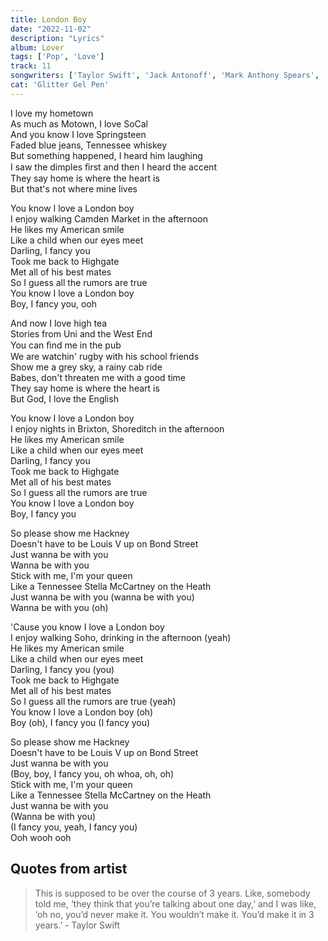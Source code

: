 ```yaml
---
title: London Boy
date: "2022-11-02"
description: "Lyrics"
album: Lover
tags: ['Pop', 'Love']
track: 11
songwriters: ['Taylor Swift', 'Jack Antonoff', 'Mark Anthony Spears', 'Cautious Clay']
cat: 'Glitter Gel Pen'
---
```

<p className="verse-one">
I love my hometown <br />
As much as Motown, I love SoCal <br />
And you know I love Springsteen <br />
Faded blue jeans, Tennessee whiskey <br />
But something happened, I heard him laughing <br />
I saw the dimples ﬁrst and then I heard the accent <br />
They say home is where the heart is <br />
But that's not where mine lives <br />
</p>
<p className="chorus">
You know I love a London boy <br />
I enjoy walking Camden Market in the afternoon <br />
He likes my American smile <br />
Like a child when our eyes meet <br />
Darling, I fancy you <br />
Took me back to Highgate <br />
Met all of his best mates <br />
So I guess all the rumors are true <br />
You know I love a London boy <br />
Boy, I fancy you, ooh <br />
</p>
<p className="verse-two">
And now I love high tea <br />
Stories from Uni and the West End <br />
You can ﬁnd me in the pub <br />
We are watchin' rugby with his school friends <br />
Show me a grey sky, a rainy cab ride <br />
Babes, don't threaten me with a good time <br />
They say home is where the heart is <br />
But God, I love the English <br />
</p>
<p className="chorus">
You know I love a London boy <br />
I enjoy nights in Brixton, Shoreditch in the afternoon <br />
He likes my American smile <br />
Like a child when our eyes meet <br />
Darling, I fancy you <br />
Took me back to Highgate <br />
Met all of his best mates <br />
So I guess all the rumors are true <br />
You know I love a London boy <br />
Boy, I fancy you <br />
</p>
<p className="bridge">
So please show me Hackney <br />
Doesn't have to be Louis V up on Bond Street <br />
Just wanna be with you <br />
Wanna be with you <br />
Stick with me, I'm your queen <br />
Like a Tennessee Stella McCartney on the Heath <br />
Just wanna be with you (wanna be with you) <br />
Wanna be with you (oh) <br />
</p>
<p className="chorus">
'Cause you know I love a London boy <br />
I enjoy walking Soho, drinking in the afternoon (yeah) <br />
He likes my American smile <br />
Like a child when our eyes meet <br />
Darling, I fancy you (you) <br />
Took me back to Highgate <br />
Met all of his best mates <br />
So I guess all the rumors are true (yeah) <br />
You know I love a London boy (oh) <br />
Boy (oh), I fancy you (I fancy you) <br />
</p>
<p className="outro">
So please show me Hackney <br />
Doesn't have to be Louis V up on Bond Street <br />
Just wanna be with you <br />
(Boy, boy, I fancy you, oh whoa, oh, oh) <br />
Stick with me, I'm your queen <br />
Like a Tennessee Stella McCartney on the Heath <br />
Just wanna be with you <br />
(Wanna be with you) <br />
(I fancy you, yeah, I fancy you) <br />
Ooh wooh ooh <br />
</p>


## Quotes from artist

<blockquote>
This is supposed to be over the course of 3 years. Like, somebody told me, ‘they think that you’re talking about one day,’ and I was like, ‘oh no, you’d never make it. You wouldn’t make it. You’d make it in 3 years.’ - Taylor Swift
</blockquote>